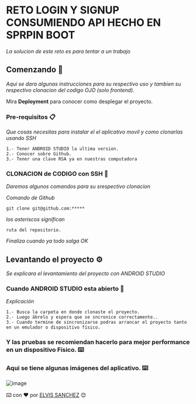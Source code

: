 # RETO LOGIN Y SIGNUP CONSUMIENDO API HECHO EN SPRPIN BOOT

_La solucion de este reto es para tentar a un trabajo_

## Comenzando 🚀

_Aqui se dara algunas instrucciones para su respectivo uso y tambien su respectivo clonacion del codigo OJO (solo frontend)._

Mira **Deployment** para conocer como desplegar el proyecto.


### Pre-requisitos 📋

_Que cosas necesitas para instalar el el aplicativo movil y como clonarlas usando SSH_

```
1.- Tener ANDROID STUDIO la ultima version.
2.- Conocer sobre Github.
3.- Tener una clave RSA ya en nuestras computadora
```

### CLONACION de CODIGO con SSH 🔧

_Daremos algunos comandos para su srespectivo clonacion_

_Comando de Github_

```
git clone git@github.com:*****
```

_los asteriscos significan_

```
ruta del repositorio.
```

_Finaliza cuando ya todo salga OK_

## Levantando el proyecto ⚙️

_Se explicara el levantamiento del proyecto con ANDROID STUDIO_

### Cuando ANDROID STUDIO esta abierto 🔩

_Explicación_

```
1.- Busca la carpeta en donde clonaste el proyecto.
2.- Luego ábrelo y espera que se sncronice correctamente..
3.- Cuando termine de sincronizarse podras arrancar el proyecto tanto en un emulador o dispositivo físico.
```

### Y las pruebas se recomiendan hacerlo para mejor performance en un dispositivo Físico. ⌨️
### Aqui se tiene algunas imágenes del aplicativo. ⌨️
![image](https://github.com/user-attachments/assets/988ad2ed-c6b1-4319-86a5-10f4ccca517d)


⌨️ con ❤️ por [ELVIS SANCHEZ](https://github.com/XxHaRuToxX) 😊
